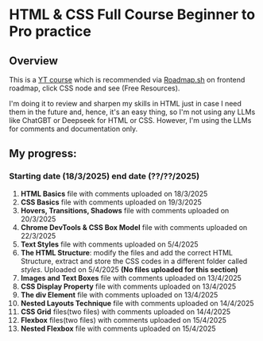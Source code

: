 # HTML & CSS Full Course Beginner to Pro practice
## Overview
This is a [YT course](https://www.youtube.com/watch?v=G3e-cpL7ofc&t=1059s) which is recommended via [Roadmap.sh](https://roadmap.sh/frontend) on frontend roadmap, click CSS node and see (Free Resources).

I'm doing it to review and sharpen my skills in HTML just in case I need them in the future and, hence, it's an easy thing, so I'm not using any LLMs like ChatGBT or Deepseek for HTML or CSS. However, I'm using the LLMs for comments and documentation only.

## My progress:

### Starting date (18/3/2025) end date (??/??/2025)
1. **HTML Basics** file with comments uploaded on 18/3/2025
2. **CSS Basics** file with comments uploaded on 19/3/2025
3. **Hovers, Transitions, Shadows** file with comments uploaded on 20/3/2025
4. **Chrome DevTools & CSS Box Model** file with comments uploaded on 22/3/2025
5. **Text Styles** file with comments uploaded on 5/4/2025
6. **The HTML Structure**: modify the files and add the correct HTML Structure, extract and store the CSS codes in a different folder called *styles*. Uploaded on 5/4/2025 **(No files uploaded for this section)**
7. **Images and Text Boxes** file with comments uploaded on 13/4/2025
8. **CSS Display Property** file with comments uploaded on 13/4/2025
9. **The div Element** file with comments uploaded on 13/4/2025
10. **Nested Layouts Technique**  file with comments uploaded on 14/4/2025
11. **CSS Grid** files(two files) with comments uploaded on 14/4/2025
12. **Flexbox** files(two files) with comments uploaded on 15/4/2025
13. **Nested Flexbox** file with comments uploaded on 15/4/2025

